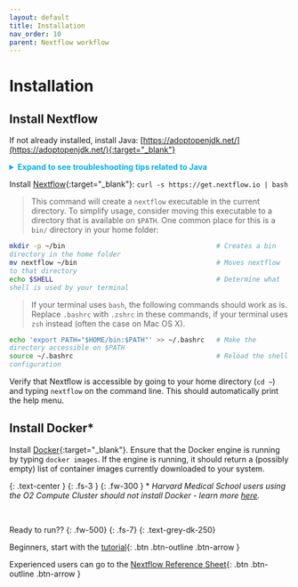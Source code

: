 ```yaml
---
layout: default
title: Installation
nav_order: 10
parent: Nextflow workflow
---
```


# Installation

## Install Nextflow

If not already installed, install Java: [https://adoptopenjdk.net/](https://adoptopenjdk.net/){:target="_blank"}
<style>
  code {
    white-space : pre-wrap !important;
    word-break: break-word;
  }
  details > summary {
    color: #00B0E9;
    font-weight: bold;
  }
</style>

<details>

<summary>Expand to see troubleshooting tips related to Java</summary>

<div markdown="1">
> * If nextflow has trouble interacting with your java, we recommend checking the version number with `java --version`  
	
> * Some errors have been occurring with version numbers with four components (i.e. 11.0.14.1). If your version has four components, consider downloading an archived version, such as "11.0.14+9", from [https://adoptium.net/archive.html?variant=openjdk11](https://adoptium.net/archive.html?variant=openjdk11){:target="_blank"} as a temporary solution until this issue is resolved.
	
</div>
</details>

Install [Nextflow](https://www.nextflow.io/){:target="_blank"}: `curl -s https://get.nextflow.io | bash`

>This command will create a `nextflow` executable in the current directory. To simplify usage, consider moving this executable to a directory that is available on `$PATH`. One common place for this is a `bin/` directory in your home folder:

``` bash
mkdir -p ~/bin                                      # Creates a bin directory in the home folder
mv nextflow ~/bin                                   # Moves nextflow to that directory
echo $SHELL                                   	    # Determine what shell is used by your terminal 
```

> If your terminal uses `bash`, the following commands should work as is.  
> Replace `.bashrc` with `.zshrc` in these commands, if your terminal uses `zsh` instead (often the case on Mac OS X).

``` bash
echo 'export PATH="$HOME/bin:$PATH"' >> ~/.bashrc   # Make the directory accessible on $PATH
source ~/.bashrc                                    # Reload the shell configuration
```

Verify that Nextflow is accessible by going to your home directory (`cd ~`) and typing `nextflow` on the command line. This should automatically print the help menu.

## Install Docker*

Install [Docker](https://docs.docker.com/install/){:target="_blank"}. Ensure that the Docker engine is running by typing `docker images`. If the engine is running, it should return a (possibly empty) list of container images currently downloaded to your system.

{: .text-center }
{: .fs-3 }
{: .fw-300 }
\* *Harvard Medical School users using the O2 Compute Cluster should not install Docker - learn more [here](../advanced-topics/run-O2.html).*	

<br>

Ready to run??
{: .fw-500}
{: .fs-7}
{: .text-grey-dk-250}

Beginners, start with the [tutorial]({{site.baseurl}}/tutorial/tutorial.html){: .btn .btn-outline .btn-arrow }

Experienced users can go to the [Nextflow Reference Sheet](./){: .btn .btn-outline .btn-arrow }